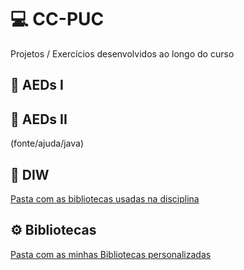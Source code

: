 # 💻 CC-PUC
Projetos / Exercícios desenvolvidos ao longo do curso

## 📁 AEDs I
[](CC-PUC/AEDsI)

## 📁 AEDs II
(fonte/ajuda/java)

## 📁 DIW
[Pasta com as bibliotecas usadas na disciplina](fonte/ajuda/java)

## ⚙️ Bibliotecas
[Pasta com as minhas Bibliotecas personalizadas](labs)
